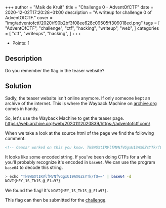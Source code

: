 +++
author = "Maik de Kruif"
title = "Challenge 0 - AdventOfCTF"
date = 2020-12-02T17:20:28+01:00
description = "A writeup for challenge 0 of AdventOfCTF."
cover = "img/adventofctf/2020/f90b2bf3f08ee628c09505ff309018ed.png"
tags = [
    "AdventOfCTF",
    "challenge",
    "ctf",
    "hacking",
    "writeup",
    "web",
]
categories = [
    "ctf",
    "writeups",
    "hacking",
]
+++

- Points: 1

## Description

Do you remember the flag in the teaser website?

## Solution

Sadly, the teaser website isn't online anymore. If only someone kept an archive of the internet. This is where the Wayback Machine on [archive.org](https://archive.org/) comes in handy.

So, let's use the Wayback Machine to get the teaser page. <https://web.archive.org/web/20201112020839/https://adventofctf.com/>

When we take a look at the source html of the page we find the following comment:

```html
<!-- Ceasar worked on this you know. Tk9WSXtIRVlfMVNfVGgxU19AX0ZsYTk/fQ== -->
```

It looks like some encoded string. If you've been doing CTFs for a while you'll probably recognize it's encoded in `base64`. We can use the program `base64` to decode this string.

```bash
> echo "Tk9WSXtIRVlfMVNfVGgxU19AX0ZsYTk/fQ==" | base64 -d
NOVI{HEY_1S_Th1S_@_Fla9?}
```

We found the flag! It's `NOVI{HEY_1S_Th1S_@_Fla9?}`.

This flag can then be submitted for the [challenge](https://ctfd.adventofctf.com/challenges#0-1).
